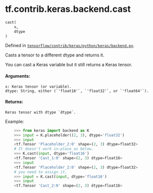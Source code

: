 <div itemscope itemtype="http://developers.google.com/ReferenceObject">
<meta itemprop="name" content="tf.contrib.keras.backend.cast" />
</div>

# tf.contrib.keras.backend.cast

``` python
cast(
    x,
    dtype
)
```



Defined in [`tensorflow/contrib/keras/python/keras/backend.py`](https://www.tensorflow.org/code/tensorflow/contrib/keras/python/keras/backend.py).

Casts a tensor to a different dtype and returns it.

You can cast a Keras variable but it still returns a Keras tensor.

#### Arguments:

    x: Keras tensor (or variable).
    dtype: String, either (`'float16'`, `'float32'`, or `'float64'`).


#### Returns:

    Keras tensor with dtype `dtype`.

Example:
```python
    >>> from keras import backend as K
    >>> input = K.placeholder((2, 3), dtype='float32')
    >>> input
    <tf.Tensor 'Placeholder_2:0' shape=(2, 3) dtype=float32>
    # It doesn't work in-place as below.
    >>> K.cast(input, dtype='float16')
    <tf.Tensor 'Cast_1:0' shape=(2, 3) dtype=float16>
    >>> input
    <tf.Tensor 'Placeholder_2:0' shape=(2, 3) dtype=float32>
    # you need to assign it.
    >>> input = K.cast(input, dtype='float16')
    >>> input
    <tf.Tensor 'Cast_2:0' shape=(2, 3) dtype=float16>
```